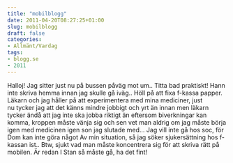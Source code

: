 ```yaml
---
title: "mobilblogg"
date: 2011-04-20T08:27:25+01:00
slug: mobilblogg
draft: false
categories:
- Allmänt/Vardag
tags:
- blogg.se
- 2011
---
```

Halloj! Jag sitter just nu på bussen påväg mot um.. Titta bad praktiskt! Hann inte skriva hemma innan jag skulle gå iväg.. Höll på att fixa f-kassa papper. Läkarn och jag håller på att experimentera med mina mediciner, just nu tycker jag att det känns mindre jobbigt och yrt än innan men läkarn tycker ändå att jag inte ska jobba riktigt än eftersom biverkningar kan komma, kroppen måste vänja sig och sen vet man aldrig om jag måste börja igen med medicinen igen son jag slutade med... Jag vill inte gå hos soc, för Dom kan inte göra något Av min situation, så jag söker sjukersättning hos f-kassan ist.. Btw, sjukt vad man måste koncentrera sig för att skriva rätt på mobilen. Är redan I Stan så måste gå, ha det fint!